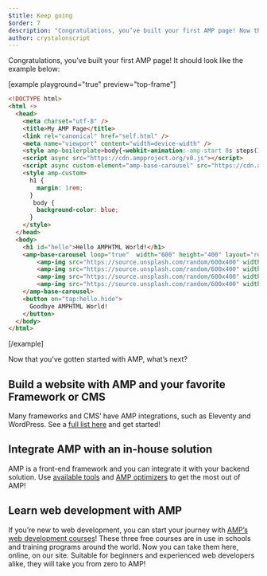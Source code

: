 ```yaml
---
$title: Keep going
$order: 7
description: "Congratulations, you’ve built your first AMP page! Now that you’ve gotten started with AMP, what’s next?"
author: crystalonscript
---
```


Congratulations, you’ve built your first AMP page! It should look like the example below:

[example playground="true" preview="top-frame"]
```html
<!DOCTYPE html>
<html ⚡>
  <head>
    <meta charset="utf-8" />
    <title>My AMP Page</title>
    <link rel="canonical" href="self.html" />
    <meta name="viewport" content="width=device-width" />
    <style amp-boilerplate>body{-webkit-animation:-amp-start 8s steps(1,end) 0s 1 normal both;-moz-animation:-amp-start 8s steps(1,end) 0s 1 normal both;-ms-animation:-amp-start 8s steps(1,end) 0s 1 normal both;animation:-amp-start 8s steps(1,end) 0s 1 normal both}@-webkit-keyframes -amp-start{from{visibility:hidden}to{visibility:visible}}@-moz-keyframes -amp-start{from{visibility:hidden}to{visibility:visible}}@-ms-keyframes -amp-start{from{visibility:hidden}to{visibility:visible}}@-o-keyframes -amp-start{from{visibility:hidden}to{visibility:visible}}@keyframes -amp-start{from{visibility:hidden}to{visibility:visible}}</style><noscript><style amp-boilerplate>body{-webkit-animation:none;-moz-animation:none;-ms-animation:none;animation:none}</style></noscript>
    <script async src="https://cdn.ampproject.org/v0.js"></script>
    <script async custom-element="amp-base-carousel" src="https://cdn.ampproject.org/v0/amp-base-carousel-0.1.js"></script>
    <style amp-custom>
      h1 {
        margin: 1rem;
      }
       body {
        background-color: blue;
      }
    </style>
  </head>
  <body>
    <h1 id="hello">Hello AMPHTML World!</h1>
    <amp-base-carousel loop="true"  width="600" height="400" layout="responsive">
        <amp-img src="https://source.unsplash.com/random/600x400" width="600" height="400" layout="responsive"></amp-img>
        <amp-img src="https://source.unsplash.com/random/600x400" width="600" height="400" layout="responsive"></amp-img>
        <amp-img src="https://source.unsplash.com/random/600x400" width="600" height="400" layout="responsive"></amp-img>
        <amp-img src="https://source.unsplash.com/random/600x400" width="600" height="400" layout="responsive"></amp-img>
    </amp-base-carousel>
    <button on="tap:hello.hide">
      Goodbye AMPHTML World!
	</button>
  </body>
</html>
```
[/example]

Now that you’ve gotten started with AMP, what’s next?

## Build a website with AMP and your favorite Framework or CMS

Many frameworks and CMS’ have AMP integrations, such as Eleventy and WordPress. See a [full list here](../../optimize-measure/amp-optimizer-guide/index.md) and get started!

## Integrate AMP with an in-house solution

AMP is a front-end framework and you can integrate it with your backend solution. Use [available tools](../../../../tools/) and [AMP optimizers](../../optimize-measure/amp-optimizer-guide/index.md) to get the most out of AMP!

## Learn web development with AMP

If you’re new to web development, you can start your journey with [AMP’s web development courses](../../../../courses/)! These three free courses are in use in schools and training programs around the world. Now you can take them here, online, on our site. Suitable for beginners and experienced web developers alike, they will take you from zero to AMP!